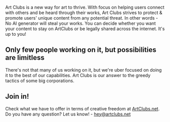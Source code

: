 Art Clubs is a new way for art to thrive. 
With focus on helping users connect with others and be heard through their works, Art Clubs strives to protect & promote users' unique content from any potential threat.
In other words - No AI generator will steal your works. You can decide whether you want your content to stay on ArtClubs or be legally shared across the internet. 
It's up to you!

## Only few people working on it, but possibilities are limitless

There's not that many of us working on it, but we're uber focused on doing it to the best of our capabilities. 
Art Clubs is our answer to the greedy tactics of some big corporations.

## Join in!

Check what we have to offer in terms of creative freedom at [ArtClubs.net](https://artclubs.net).
Do you have any question? Let us know! - hey@artclubs.net

